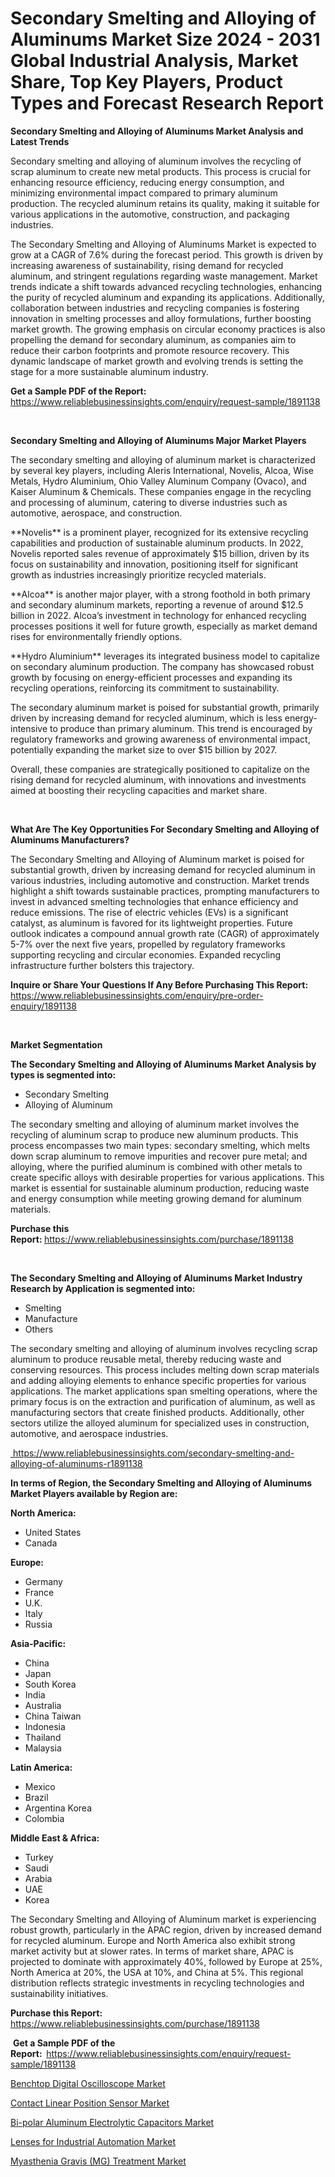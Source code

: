 <p><h1>Secondary Smelting and Alloying of Aluminums Market Size 2024 - 2031 Global Industrial Analysis, Market Share, Top Key Players, Product Types and Forecast Research Report</h1></p><p><strong>Secondary Smelting and Alloying of Aluminums Market Analysis and Latest Trends</strong></p>
<p><p>Secondary smelting and alloying of aluminum involves the recycling of scrap aluminum to create new metal products. This process is crucial for enhancing resource efficiency, reducing energy consumption, and minimizing environmental impact compared to primary aluminum production. The recycled aluminum retains its quality, making it suitable for various applications in the automotive, construction, and packaging industries.</p><p>The Secondary Smelting and Alloying of Aluminums Market is expected to grow at a CAGR of 7.6% during the forecast period. This growth is driven by increasing awareness of sustainability, rising demand for recycled aluminum, and stringent regulations regarding waste management. Market trends indicate a shift towards advanced recycling technologies, enhancing the purity of recycled aluminum and expanding its applications. Additionally, collaboration between industries and recycling companies is fostering innovation in smelting processes and alloy formulations, further boosting market growth. The growing emphasis on circular economy practices is also propelling the demand for secondary aluminum, as companies aim to reduce their carbon footprints and promote resource recovery. This dynamic landscape of market growth and evolving trends is setting the stage for a more sustainable aluminum industry.</p></p>
<p><strong>Get a Sample PDF of the Report:&nbsp;</strong> <a href="https://www.reliablebusinessinsights.com/enquiry/request-sample/1891138?utm_campaign=1686&utm_medium=2&utm_source=Github&utm_content=ia&utm_term=24102024&utm_id=secondary-smelting-and-alloying-of-aluminums">https://www.reliablebusinessinsights.com/enquiry/request-sample/1891138</a></p>
<p>&nbsp;</p>
<p><strong>Secondary Smelting and Alloying of Aluminums Major Market Players</strong></p>
<p><p>The secondary smelting and alloying of aluminum market is characterized by several key players, including Aleris International, Novelis, Alcoa, Wise Metals, Hydro Aluminium, Ohio Valley Aluminum Company (Ovaco), and Kaiser Aluminum & Chemicals. These companies engage in the recycling and processing of aluminum, catering to diverse industries such as automotive, aerospace, and construction.</p><p>**Novelis** is a prominent player, recognized for its extensive recycling capabilities and production of sustainable aluminum products. In 2022, Novelis reported sales revenue of approximately $15 billion, driven by its focus on sustainability and innovation, positioning itself for significant growth as industries increasingly prioritize recycled materials. </p><p>**Alcoa** is another major player, with a strong foothold in both primary and secondary aluminum markets, reporting a revenue of around $12.5 billion in 2022. Alcoa’s investment in technology for enhanced recycling processes positions it well for future growth, especially as market demand rises for environmentally friendly options.</p><p>**Hydro Aluminium** leverages its integrated business model to capitalize on secondary aluminum production. The company has showcased robust growth by focusing on energy-efficient processes and expanding its recycling operations, reinforcing its commitment to sustainability.</p><p>The secondary aluminum market is poised for substantial growth, primarily driven by increasing demand for recycled aluminum, which is less energy-intensive to produce than primary aluminum. This trend is encouraged by regulatory frameworks and growing awareness of environmental impact, potentially expanding the market size to over $15 billion by 2027.</p><p>Overall, these companies are strategically positioned to capitalize on the rising demand for recycled aluminum, with innovations and investments aimed at boosting their recycling capacities and market share.</p></p>
<p>&nbsp;</p>
<p><strong>What Are The Key Opportunities For Secondary Smelting and Alloying of Aluminums Manufacturers?</strong></p>
<p><p>The Secondary Smelting and Alloying of Aluminum market is poised for substantial growth, driven by increasing demand for recycled aluminum in various industries, including automotive and construction. Market trends highlight a shift towards sustainable practices, prompting manufacturers to invest in advanced smelting technologies that enhance efficiency and reduce emissions. The rise of electric vehicles (EVs) is a significant catalyst, as aluminum is favored for its lightweight properties. Future outlook indicates a compound annual growth rate (CAGR) of approximately 5-7% over the next five years, propelled by regulatory frameworks supporting recycling and circular economies. Expanded recycling infrastructure further bolsters this trajectory.</p></p>
<p><strong>Inquire or Share Your Questions If Any Before Purchasing This Report:</strong> <a href="https://www.reliablebusinessinsights.com/enquiry/pre-order-enquiry/1891138?utm_campaign=1686&utm_medium=2&utm_source=Github&utm_content=ia&utm_term=24102024&utm_id=secondary-smelting-and-alloying-of-aluminums">https://www.reliablebusinessinsights.com/enquiry/pre-order-enquiry/1891138</a></p>
<p>&nbsp;</p>
<p><strong>Market Segmentation</strong></p>
<p><strong>The Secondary Smelting and Alloying of Aluminums Market Analysis by types is segmented into:</strong></p>
<p><ul><li>Secondary Smelting</li><li>Alloying of Aluminum</li></ul></p>
<p><p>The secondary smelting and alloying of aluminum market involves the recycling of aluminum scrap to produce new aluminum products. This process encompasses two main types: secondary smelting, which melts down scrap aluminum to remove impurities and recover pure metal; and alloying, where the purified aluminum is combined with other metals to create specific alloys with desirable properties for various applications. This market is essential for sustainable aluminum production, reducing waste and energy consumption while meeting growing demand for aluminum materials.</p></p>
<p><strong>Purchase this Report:&nbsp;</strong><a href="https://www.reliablebusinessinsights.com/purchase/1891138?utm_campaign=1686&utm_medium=2&utm_source=Github&utm_content=ia&utm_term=24102024&utm_id=secondary-smelting-and-alloying-of-aluminums">https://www.reliablebusinessinsights.com/purchase/1891138</a></p>
<p>&nbsp;</p>
<p><strong>The Secondary Smelting and Alloying of Aluminums Market Industry Research by Application is segmented into:</strong></p>
<p><ul><li>Smelting</li><li>Manufacture</li><li>Others</li></ul></p>
<p><p>The secondary smelting and alloying of aluminum involves recycling scrap aluminum to produce reusable metal, thereby reducing waste and conserving resources. This process includes melting down scrap materials and adding alloying elements to enhance specific properties for various applications. The market applications span smelting operations, where the primary focus is on the extraction and purification of aluminum, as well as manufacturing sectors that create finished products. Additionally, other sectors utilize the alloyed aluminum for specialized uses in construction, automotive, and aerospace industries.</p></p>
<p><a href="https://www.reliablebusinessinsights.com/secondary-smelting-and-alloying-of-aluminums-r1891138?utm_campaign=1686&utm_medium=2&utm_source=Github&utm_content=ia&utm_term=24102024&utm_id=secondary-smelting-and-alloying-of-aluminums">&nbsp;https://www.reliablebusinessinsights.com/secondary-smelting-and-alloying-of-aluminums-r1891138</a></p>
<p><strong>In terms of Region, the Secondary Smelting and Alloying of Aluminums Market Players available by Region are:</strong></p>
<p>
    <p> <strong> North America: </strong>
        <ul>
            <li>United States</li>
            <li>Canada</li>
        </ul>
        </p> 
    <p> <strong> Europe: </strong>
        <ul>
            <li>Germany</li>
            <li>France</li>
            <li>U.K.</li>
            <li>Italy</li>
            <li>Russia</li>
        </ul>
        </p> 
    <p> <strong> Asia-Pacific: </strong>
        <ul>
            <li>China</li>
            <li>Japan</li>
            <li>South Korea</li>
            <li>India</li>
            <li>Australia</li>
            <li>China Taiwan</li>
            <li>Indonesia</li>
            <li>Thailand</li>
            <li>Malaysia</li>
        </ul>
        </p> 
    <p> <strong> Latin America: </strong>
        <ul>
            <li>Mexico</li>
            <li>Brazil</li>
            <li>Argentina Korea</li>
            <li>Colombia</li>
        </ul>
        </p> 
    <p> <strong> Middle East & Africa: </strong>
        <ul>
            <li>Turkey</li>
            <li>Saudi</li>
            <li>Arabia</li>
            <li>UAE</li>
            <li>Korea</li>
        </ul>
    </p>
    </p>
<p><p>The Secondary Smelting and Alloying of Aluminum market is experiencing robust growth, particularly in the APAC region, driven by increased demand for recycled aluminum. Europe and North America also exhibit strong market activity but at slower rates. In terms of market share, APAC is projected to dominate with approximately 40%, followed by Europe at 25%, North America at 20%, the USA at 10%, and China at 5%. This regional distribution reflects strategic investments in recycling technologies and sustainability initiatives.</p></p>
<p><strong>Purchase this Report: </strong><a href="https://www.reliablebusinessinsights.com/purchase/1891138?utm_campaign=1686&utm_medium=2&utm_source=Github&utm_content=ia&utm_term=24102024&utm_id=secondary-smelting-and-alloying-of-aluminums">https://www.reliablebusinessinsights.com/purchase/1891138</a></p>
<p>&nbsp;<strong>Get a Sample PDF of the Report:&nbsp;&nbsp;</strong><a href="https://www.reliablebusinessinsights.com/enquiry/request-sample/1891138?utm_campaign=1686&utm_medium=2&utm_source=Github&utm_content=ia&utm_term=24102024&utm_id=secondary-smelting-and-alloying-of-aluminums">https://www.reliablebusinessinsights.com/enquiry/request-sample/1891138</a></p>
<p><strong></strong></p>
<p><p><a href="https://www.linkedin.com/pulse/benchtop-digital-oscilloscope-market-segmentation-in-depth-10doc?utm_campaign=1686&utm_medium=2&utm_source=Github&utm_content=ia&utm_term=24102024&utm_id=secondary-smelting-and-alloying-of-aluminums">Benchtop Digital Oscilloscope Market</a></p><p><a href="https://www.linkedin.com/pulse/investment-opportunities-contact-linear-position-sensor-sector-8kt2c?utm_campaign=1686&utm_medium=2&utm_source=Github&utm_content=ia&utm_term=24102024&utm_id=secondary-smelting-and-alloying-of-aluminums">Contact Linear Position Sensor Market</a></p><p><a href="https://www.linkedin.com/pulse/bi-polar-aluminum-electrolytic-capacitors-market-maturity-fhhhc?utm_campaign=1686&utm_medium=2&utm_source=Github&utm_content=ia&utm_term=24102024&utm_id=secondary-smelting-and-alloying-of-aluminums">Bi-polar Aluminum Electrolytic Capacitors Market</a></p><p><a href="https://www.linkedin.com/pulse/market-insights-global-lenses-industrial-automation-forecast-innovation-o4t6c?utm_campaign=1686&utm_medium=2&utm_source=Github&utm_content=ia&utm_term=24102024&utm_id=secondary-smelting-and-alloying-of-aluminums">Lenses for Industrial Automation Market</a></p><p><a href="https://github.com/AshikRahman665/Market-Research-Report-List-1/blob/main/myasthenia-gravis-mg-treatment-market.md?utm_campaign=1686&utm_medium=2&utm_source=Github&utm_content=ia&utm_term=24102024&utm_id=secondary-smelting-and-alloying-of-aluminums">Myasthenia Gravis (MG) Treatment Market</a></p></p>